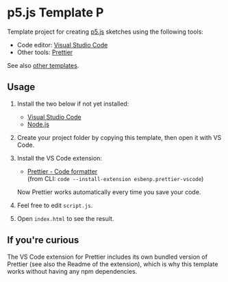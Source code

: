# p5.js Template P

Template project for creating [p5.js](https://p5js.org/) sketches using the following tools:

- Code editor: [Visual Studio Code](https://code.visualstudio.com/)
- Other tools: [Prettier](https://prettier.io/)

See also [other templates](https://fal-works.github.io/p5js-templates/).


## Usage

1. Install the two below if not yet installed:

   - [Visual Studio Code](https://code.visualstudio.com/)
   - [Node.js](https://nodejs.org/)

2. Create your project folder by copying this template, then open it with VS Code.

3. Install the VS Code extension:

   - [Prettier - Code formatter](https://marketplace.visualstudio.com/items?itemName=esbenp.prettier-vscode)  
   (from CLI: `code --install-extension esbenp.prettier-vscode`)

    Now Prettier works automatically every time you save your code.

4. Feel free to edit `script.js`.

5. Open `index.html` to see the result.


## If you're curious

The VS Code extension for Prettier includes its own bundled version of Prettier (see also the Readme of the extension), which is why this template works without having any npm dependencies.
